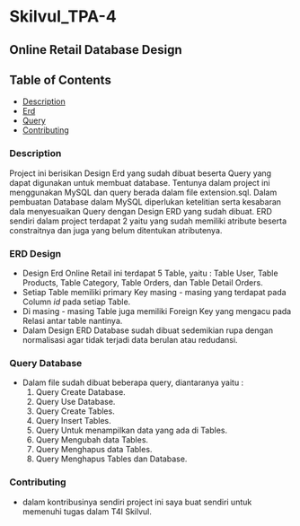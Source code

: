 # Skilvul_TPA-4
## Online Retail Database Design

## Table of Contents

- [Description](#Description)
- [Erd](#ERD-Design)
- [Query](#Query-Database)
- [Contributing](#contributing)

### Description
Project ini berisikan Design Erd yang sudah dibuat beserta Query yang dapat digunakan untuk membuat database. Tentunya dalam project ini menggunakan MySQL dan query berada dalam file extension.sql. Dalam pembuatan Database dalam MySQL diperlukan ketelitian serta kesabaran dala menyesuaikan Query dengan Design ERD yang sudah dibuat. ERD sendiri dalam project terdapat 2 yaitu yang sudah memiliki atribute beserta constraitnya dan juga yang belum ditentukan atributenya.

### ERD Design
 - Design Erd Online Retail ini terdapat 5 Table, yaitu : Table User, Table Products, Table Category, Table Orders, dan Table Detail Orders.
 - Setiap Table memiliki primary Key masing - masing yang terdapat pada Column _id_ pada setiap Table.
 - Di masing - masing Table juga memiliki Foreign Key yang mengacu pada Relasi antar table nantinya.
 - Dalam Design ERD Database sudah dibuat sedemikian rupa dengan normalisasi agar tidak terjadi data berulan atau redudansi.

### Query Database
 - Dalam file sudah dibuat beberapa query, diantaranya yaitu :
   1. Query Create Database.
   2. Query Use Database.
   3. Query Create Tables.
   4. Query Insert Tables.
   5. Query Untuk menampilkan data yang ada di Tables.
   6. Query Mengubah data Tables.
   7. Query Menghapus data Tables.
   8. Query Menghapus Tables dan Database.

### Contributing
 - dalam kontribusinya sendiri project ini saya buat sendiri untuk memenuhi tugas dalam T4I Skilvul.
